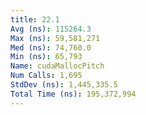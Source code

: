 ```yaml
---
title: 22.1
Avg (ns): 115264.3
Max (ns): 59,581,271
Med (ns): 74,760.0
Min (ns): 65,793
Name: cudaMallocPitch
Num Calls: 1,695
StdDev (ns): 1,445,335.5
Total Time (ns): 195,372,994
---
```

